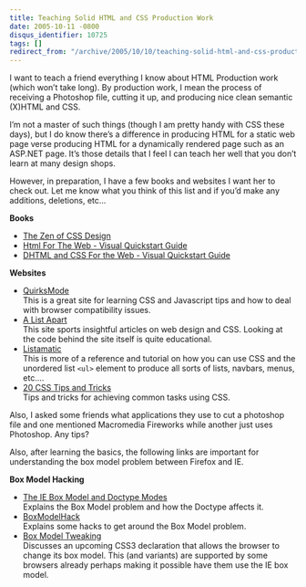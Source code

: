 ```yaml
---
title: Teaching Solid HTML and CSS Production Work
date: 2005-10-11 -0800
disqus_identifier: 10725
tags: []
redirect_from: "/archive/2005/10/10/teaching-solid-html-and-css-production-work.aspx/"
---
```


I want to teach a friend everything I know about HTML Production work
(which won’t take long). By production work, I mean the process of
receiving a Photoshop file, cutting it up, and producing nice clean
semantic (X)HTML and CSS.

I’m not a master of such things (though I am pretty handy with CSS these
days), but I do know there’s a difference in producing HTML for a static
web page verse producing HTML for a dynamically rendered page such as an
ASP.NET page. It’s those details that I feel I can teach her well that
you don’t learn at many design shops.

However, in preparation, I have a few books and websites I want her to
check out. Let me know what you think of this list and if you’d make any
additions, deletions, etc...

**Books**

-   [The Zen of CSS
    Design](http://www.amazon.com/gp/product/0321303474/103-9411210-6787060?v=glance&n=283155&s=books&v=glance)
-   [Html For The Web - Visual Quickstart
    Guide](http://www.amazon.com/gp/product/0201354934/103-9411210-6787060?v=glance&n=283155&v=glance)
-   [DHTML and CSS For the Web - Visual Quickstart
    Guide](http://www.amazon.com/gp/product/0321199588/103-9411210-6787060?v=glance&n=283155&s=books&v=glance)

**Websites**

-   [QuirksMode](http://www.quirksmode.org/)\
     This is a great site for learning CSS and Javascript tips and how
    to deal with browser compatibility issues.
-   [A List Apart](http://alistapart.com/)\
     This site sports insightful articles on web design and CSS. Looking
    at the code behind the site itself is quite educational.
-   [Listamatic](http://css.maxdesign.com.au/listamatic/)\
     This is more of a reference and tutorial on how you can use CSS and
    the unordered list `<ul>` element to produce all sorts of lists,
    navbars, menus, etc....
-   [20 CSS Tips and Tricks](http://www.petefreitag.com/item/475.cfm)\
     Tips and tricks for achieving common tasks using CSS.   

Also, I asked some friends what applications they use to cut a photoshop
file and one mentioned Macromedia Fireworks while another just uses
Photoshop. Any tips?

Also, after learning the basics, the following links are important for
understanding the box model problem between Firefox and IE.

**Box Model Hacking**

-   [The IE Box Model and Doctype
    Modes](http://css.maxdesign.com.au/listamatic/about-boxmodel.htm)\
     Explains the Box Model problem and how the Doctype affects it.
-   [BoxModelHack](http://css-discuss.incutio.com/?page=BoxModelHack)\
     Explains some hacks to get around the Box Model problem.
-   [Box Model Tweaking](http://www.quirksmode.org/css/box.html)\
     Discusses an upcoming CSS3 declaration that allows the browser to
    change its box model. This (and variants) are supported by some
    browsers already perhaps making it possible have them use the IE box
    model.



